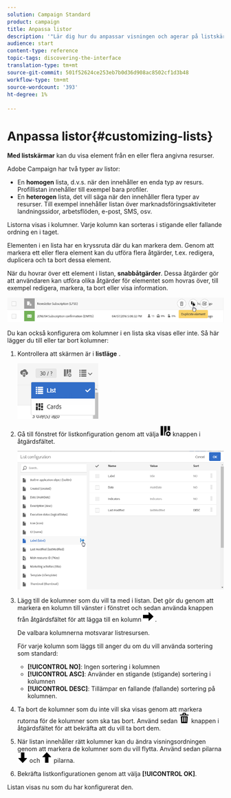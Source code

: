 ```yaml
---
solution: Campaign Standard
product: campaign
title: Anpassa listor
description: '"Lär dig hur du anpassar visningen och agerar på listskärmar i Adobe Campaign Standard:sortera, filtrera, ta bort eller duplicera element. Listar skärmar visar element för en eller flera angivna resurser."'
audience: start
content-type: reference
topic-tags: discovering-the-interface
translation-type: tm+mt
source-git-commit: 501f52624ce253eb7b0d36d908ac8502cf1d3b48
workflow-type: tm+mt
source-wordcount: '393'
ht-degree: 1%

---
```



# Anpassa listor{#customizing-lists}

**Med listskärmar** kan du visa element från en eller flera angivna resurser.

Adobe Campaign har två typer av listor:

* En **homogen** lista, d.v.s. när den innehåller en enda typ av resurs. Profillistan innehåller till exempel bara profiler.
* En **heterogen** lista, det vill säga när den innehåller flera typer av resurser. Till exempel innehåller listan över marknadsföringsaktiviteter landningssidor, arbetsflöden, e-post, SMS, osv.

Listorna visas i kolumner. Varje kolumn kan sorteras i stigande eller fallande ordning en i taget.

Elementen i en lista har en kryssruta där du kan markera dem. Genom att markera ett eller flera element kan du utföra flera åtgärder, t.ex. redigera, duplicera och ta bort dessa element.

När du hovrar över ett element i listan, **snabbåtgärder**. Dessa åtgärder gör att användaren kan utföra olika åtgärder för elementet som hovras över, till exempel redigera, markera, ta bort eller visa information.

![](assets/overview_list_quickactions.png)

Du kan också konfigurera om kolumner i en lista ska visas eller inte. Så här lägger du till eller tar bort kolumner:

1. Kontrollera att skärmen är i **listläge** .

   ![](assets/export_list_mode_switch.png)

1. Gå till fönstret för listkonfiguration genom att välja ![](assets/columnsettings.png) knappen i åtgärdsfältet.

   ![](assets/list_configuration1.png)

1. Lägg till de kolumner som du vill ta med i listan. Det gör du genom att markera en kolumn till vänster i fönstret och sedan använda knappen från åtgärdsfältet för att lägga till en kolumn ![](assets/arrowright.png) .

   De valbara kolumnerna motsvarar listresursen.

   För varje kolumn som läggs till anger du om du vill använda sortering som standard:

   * **[!UICONTROL NO]**: Ingen sortering i kolumnen
   * **[!UICONTROL ASC]**: Använder en stigande (stigande) sortering i kolumnen
   * **[!UICONTROL DESC]**: Tillämpar en fallande (fallande) sortering på kolumnen.

1. Ta bort de kolumner som du inte vill ska visas genom att markera rutorna för de kolumner som ska tas bort. Använd sedan ![](assets/delete.png) knappen i åtgärdsfältet för att bekräfta att du vill ta bort dem.
1. När listan innehåller rätt kolumner kan du ändra visningsordningen genom att markera de kolumner som du vill flytta. Använd sedan pilarna ![](assets/arrowdown.png) och ![](assets/arrowup.png) pilarna.
1. Bekräfta listkonfigurationen genom att välja **[!UICONTROL OK]**.

Listan visas nu som du har konfigurerat den.
